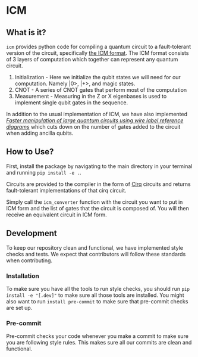 # ICM
## What is it?

`icm` provides python code for compiling a quantum circuit to a fault-tolerant version of the circuit, specifically [the ICM format](https://arxiv.org/abs/1509.02004). The ICM format consists of 3 layers of computation which together can represent any quantum circuit. 
1. Initialization - Here we initialize the qubit states we will need for our computation. Namely |0>, |+>, and magic states. 
2. CNOT - A series of CNOT gates that perform most of the computation
3. Measurement - Measuring in the Z or X eigenbases is used to implement single qubit gates in the sequence. 

In addition to the usual implementation of ICM, we have also implemented [*Faster manipulation of large quantum circuits using wire label reference diagrams*](https://arxiv.org/abs/1811.060110) which cuts down on the number of gates added to the circuit when adding ancilla qubits. 

## How to Use?

First, install the package by navigating to the main directory in your terminal and running `pip install -e .`.

Circuits are provided to the compiler in the form of [Cirq](https://quantumai.google/cirq) circuits and returns fault-tolerant implementations of that cirq circuit.

Simply call the `icm_converter` function with the circuit you want to put in ICM form and the list of gates that the circuit is composed of. You will then receive an equivalent circuit in ICM form.

## Development
To keep our repository clean and functional, we have implemented style checks and tests. We expect that contributors will follow these standards when contributing.
### Installation
To make sure you have all the tools to run style checks, you should run
`pip install -e "[.dev]"` to make sure all those tools are installed. You might
also want to run `install pre-commit` to make sure that pre-commit checks are 
set up.

### Pre-commit
Pre-commit checks your code whenever you make a commit to make sure you are
following style rules. This makes sure all our commits are clean and functional.
